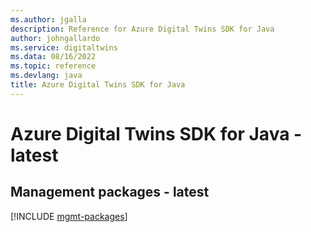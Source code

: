 ```yaml
---
ms.author: jgalla
description: Reference for Azure Digital Twins SDK for Java
author: johngallardo
ms.service: digitaltwins
ms.data: 08/16/2022
ms.topic: reference
ms.devlang: java
title: Azure Digital Twins SDK for Java
---
```

# Azure Digital Twins SDK for Java - latest

## Management packages - latest
[!INCLUDE [mgmt-packages](digital-twins-mgmt-index.md)]